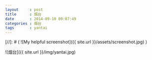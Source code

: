 ```yaml
---
layout     : post
title      : 烟台 
date       : 2014-09-10 09:07:49
categories : 烟台
tags       : yantai
---
```

[//]: # (   ![My helpful screenshot]({{ site.url }}/assets/screenshot.jpg)   )

<!-- more -->
![烟台]({{ site.url }}/img/yantai.jpg)
